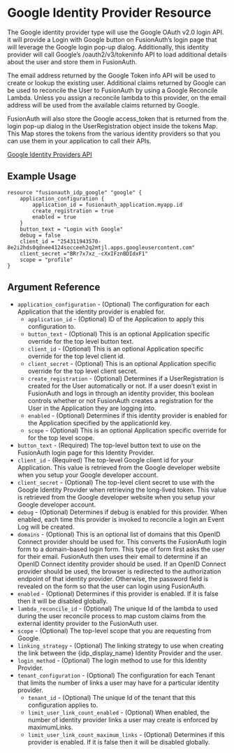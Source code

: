 # Google Identity Provider Resource

The Google identity provider type will use the Google OAuth v2.0 login API. it will provide a Login with Google button on FusionAuth’s login page that will leverage the Google login pop-up dialog. Additionally, this identity provider will call Google’s /oauth2/v3/tokeninfo API to load additional details about the user and store them in FusionAuth.

The email address returned by the Google Token info API will be used to create or lookup the existing user. Additional claims returned by Google can be used to reconcile the User to FusionAuth by using a Google Reconcile Lambda. Unless you assign a reconcile lambda to this provider, on the email address will be used from the available claims returned by Google.

FusionAuth will also store the Google access_token that is returned from the login pop-up dialog in the UserRegistration object inside the tokens Map. This Map stores the tokens from the various identity providers so that you can use them in your application to call their APIs.

[Google Identity Providers API](https://fusionauth.io/docs/v1/tech/apis/identity-providers/google#create-the-google-identity-provider)

## Example Usage

```hcl
resource "fusionauth_idp_google" "google" {
    application_configuration {
        application_id = fusionauth_application.myapp.id
        create_registration = true
        enabled = true
    }
    button_text = "Login with Google"
    debug = false
    client_id = "254311943570-8e2i2hds0qdnee4124socceeh2q2mtjl.apps.googleusercontent.com"
    client_secret ="BRr7x7xz_-cXxIFznBDIdxF1"
    scope = "profile"
}
```

## Argument Reference

* `application_configuration` - (Optional) The configuration for each Application that the identity provider is enabled for.
    - `application_id` - (Optional) ID of the Application to apply this configuration to.
    - `button_text` - (Optional) This is an optional Application specific override for the top level button text.
    - `client_id` - (Optional) This is an optional Application specific override for the top level client id.
    - `client_secret` - (Optional) This is an optional Application specific override for the top level client secret.
    - `create_registration` - (Optional) Determines if a UserRegistration is created for the User automatically or not. If a user doesn’t exist in FusionAuth and logs in through an identity provider, this boolean controls whether or not FusionAuth creates a registration for the User in the Application they are logging into.
    - `enabled` - (Optional) Determines if this identity provider is enabled for the Application specified by the applicationId key.
    - `scope` - (Optional) This is an optional Application specific override for for the top level scope.
* `button_text` - (Required) The top-level button text to use on the FusionAuth login page for this Identity Provider.
* `client_id` - (Required) The top-level Google client id for your Application. This value is retrieved from the Google developer website when you setup your Google developer account.
* `client_secret` - (Optional) The top-level client secret to use with the Google Identity Provider when retrieving the long-lived token. This value is retrieved from the Google developer website when you setup your Google developer account.
* `debug` - (Optional) Determines if debug is enabled for this provider. When enabled, each time this provider is invoked to reconcile a login an Event Log will be created.
* `domains` - (Optional) This is an optional list of domains that this OpenID Connect provider should be used for. This converts the FusionAuth login form to a domain-based login form. This type of form first asks the user for their email. FusionAuth then uses their email to determine if an OpenID Connect identity provider should be used. If an OpenID Connect provider should be used, the browser is redirected to the authorization endpoint of that identity provider. Otherwise, the password field is revealed on the form so that the user can login using FusionAuth.
* `enabled` - (Optional) Determines if this provider is enabled. If it is false then it will be disabled globally.
* `lambda_reconcile_id` - (Optional) The unique Id of the lambda to used during the user reconcile process to map custom claims from the external identity provider to the FusionAuth user.
* `scope` - (Optional) The top-level scope that you are requesting from Google.
* `linking_strategy` - (Optional) The linking strategy to use when creating the link between the {idp_display_name} Identity Provider and the user.
* `login_method` - (Optional) The login method to use for this Identity Provider.
* `tenant_configuration` - (Optional) The configuration for each Tenant that limits the number of links a user may have for a particular identity provider.
    - `tenant_id` - (Optional) The unique Id of the tenant that this configuration applies to.
    - `limit_user_link_count_enabled` - (Optional) When enabled, the number of identity provider links a user may create is enforced by maximumLinks.
    - `limit_user_link_count_maximum_links` - (Optional) Determines if this provider is enabled. If it is false then it will be disabled globally.
